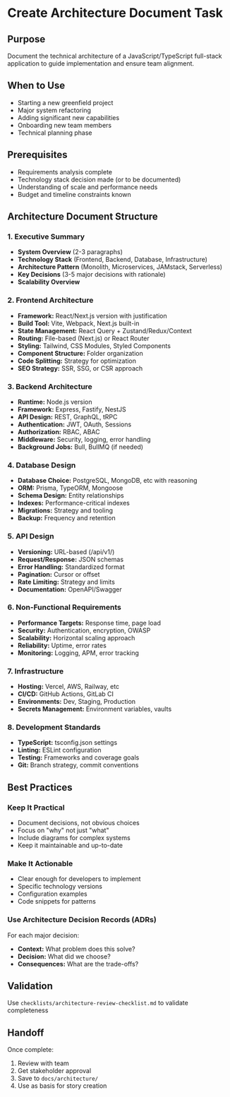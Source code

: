 # <!-- Powered by BMAD™ Core -->

# Create Architecture Document Task

## Purpose
Document the technical architecture of a JavaScript/TypeScript full-stack application to guide implementation and ensure team alignment.

## When to Use
- Starting a new greenfield project
- Major system refactoring
- Adding significant new capabilities
- Onboarding new team members
- Technical planning phase

## Prerequisites
- Requirements analysis complete
- Technology stack decision made (or to be documented)
- Understanding of scale and performance needs
- Budget and timeline constraints known

## Architecture Document Structure

### 1. Executive Summary
- **System Overview** (2-3 paragraphs)
- **Technology Stack** (Frontend, Backend, Database, Infrastructure)
- **Architecture Pattern** (Monolith, Microservices, JAMstack, Serverless)
- **Key Decisions** (3-5 major decisions with rationale)
- **Scalability Overview**

### 2. Frontend Architecture
- **Framework:** React/Next.js version with justification
- **Build Tool:** Vite, Webpack, Next.js built-in
- **State Management:** React Query + Zustand/Redux/Context
- **Routing:** File-based (Next.js) or React Router
- **Styling:** Tailwind, CSS Modules, Styled Components
- **Component Structure:** Folder organization
- **Code Splitting:** Strategy for optimization
- **SEO Strategy:** SSR, SSG, or CSR approach

### 3. Backend Architecture
- **Runtime:** Node.js version
- **Framework:** Express, Fastify, NestJS
- **API Design:** REST, GraphQL, tRPC
- **Authentication:** JWT, OAuth, Sessions
- **Authorization:** RBAC, ABAC
- **Middleware:** Security, logging, error handling
- **Background Jobs:** Bull, BullMQ (if needed)

### 4. Database Design
- **Database Choice:** PostgreSQL, MongoDB, etc with reasoning
- **ORM:** Prisma, TypeORM, Mongoose
- **Schema Design:** Entity relationships
- **Indexes:** Performance-critical indexes
- **Migrations:** Strategy and tooling
- **Backup:** Frequency and retention

### 5. API Design
- **Versioning:** URL-based (/api/v1/)
- **Request/Response:** JSON schemas
- **Error Handling:** Standardized format
- **Pagination:** Cursor or offset
- **Rate Limiting:** Strategy and limits
- **Documentation:** OpenAPI/Swagger

### 6. Non-Functional Requirements
- **Performance Targets:** Response time, page load
- **Security:** Authentication, encryption, OWASP
- **Scalability:** Horizontal scaling approach
- **Reliability:** Uptime, error rates
- **Monitoring:** Logging, APM, error tracking

### 7. Infrastructure
- **Hosting:** Vercel, AWS, Railway, etc
- **CI/CD:** GitHub Actions, GitLab CI
- **Environments:** Dev, Staging, Production
- **Secrets Management:** Environment variables, vaults

### 8. Development Standards
- **TypeScript:** tsconfig.json settings
- **Linting:** ESLint configuration
- **Testing:** Frameworks and coverage goals
- **Git:** Branch strategy, commit conventions

## Best Practices

### Keep It Practical
- Document decisions, not obvious choices
- Focus on "why" not just "what"
- Include diagrams for complex systems
- Keep it maintainable and up-to-date

### Make It Actionable
- Clear enough for developers to implement
- Specific technology versions
- Configuration examples
- Code snippets for patterns

### Use Architecture Decision Records (ADRs)
For each major decision:
- **Context:** What problem does this solve?
- **Decision:** What did we choose?
- **Consequences:** What are the trade-offs?

## Validation
Use `checklists/architecture-review-checklist.md` to validate completeness

## Handoff
Once complete:
1. Review with team
2. Get stakeholder approval
3. Save to `docs/architecture/`
4. Use as basis for story creation